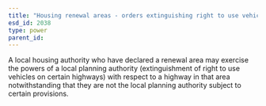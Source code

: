 ```yaml
---
title: "Housing renewal areas - orders extinguishing right to use vehicles on highway"
esd_id: 2038
type: power
parent_id:  
---
```


A local housing authority who have declared a renewal area may exercise the powers of a local planning authority (extinguishment of right to use vehicles on certain highways) with respect to a highway in that area notwithstanding that they are not the local planning authority subject to certain provisions.

